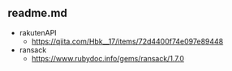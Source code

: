 ## readme.md

- rakutenAPI
  - https://qiita.com/Hbk__17/items/72d4400f74e097e89448
- ransack
  - https://www.rubydoc.info/gems/ransack/1.7.0
